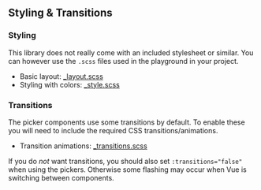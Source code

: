 ## Styling & Transitions

### Styling

This library does not really come with an included stylesheet or similar. You can however use the `.scss` files used in the playground in your project.

-   Basic layout: [\_layout.scss](../examples/assets/_layout.scss)
-   Styling with colors: [\_style.scss](../examples/assets/_style.scss)

### Transitions

The picker components use some transitions by default. To enable these you will need to include the required CSS transitions/animations.

-   Transition animations: [\_transitions.scss](../examples/assets/_transitions.scss)

If you do _not_ want transitions, you should also set `:transitions="false"` when using the pickers. Otherwise some flashing may occur when Vue is switching between components.
